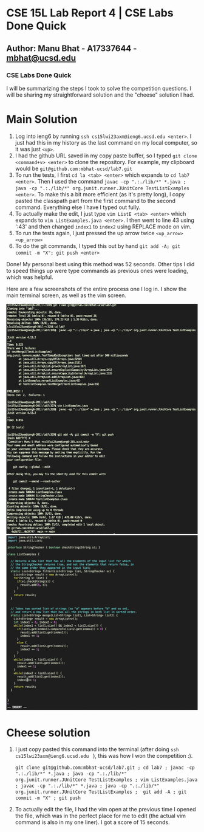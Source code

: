 # CSE 15L Lab Report 4 | CSE Labs Done Quick 
## Author: Manu Bhat - A17337644 - mbhat@ucsd.edu

### CSE Labs Done Quick

I will be summarizing the steps I took to solve the competition questions. I will be sharing my straightforward solution and the "cheese" solution I had.

# Main Solution
1. Log into ieng6 by running `ssh cs15lwi23axm@ieng6.ucsd.edu <enter>`. I just had this in my history as the last command on my local computer, so it was just `<up>`.
2. I had the github URL saved in my copy paste buffer, so I typed `git clone <command+v> <enter>` to clone the repository. For example, my clipboard would be `git@github.com:mbhat-ucsd/lab7.git`
3. To run the tests, I first `cd la <tab> <enter>` which expands to `cd lab7 <enter>`. Then I used the command `javac -cp ".:./lib/*" *.java ; java -cp ".:./lib/*" org.junit.runner.JUnitCore TestListExamples <enter>`. To make this a bit more efficient (as it's pretty long), I copy pasted the classpath part from the first command to the second command. Everything else I have I typed out fully.
4. To actually make the edit, I just type `vim ListE <tab> <enter>` which expands to `vim ListExamples.java <enter>`. I then went to line 43 using ':43' and then changed `index1` to `index2` using REPLACE mode on vim.
5. To run the tests again, I just pressed the up arrow twice `<up_arrow> <up_arrow>`
6. To do the git commands, I typed this out by hand `git add -A; git commit -m "X"; git push <enter>`

Done! My personal best using this method was 52 seconds. Other tips I did to speed things up were type commands as previous ones were loading, which was helpful.

Here are a few screenshots of the entire process one I log in. I show the main terminal screen, as well as the vim screen.

![first](first.png)
![second](second.png)

# Cheese solution
1. I just copy pasted this command into the terminal (after doing `ssh cs15lwi23axm@ieng6.ucsd.edu ` ), this was how I won the competition :).

    ```
    git clone git@github.com:mbhat-ucsd/lab7.git ; cd lab7 ; javac -cp ".:./lib/*" *.java ; java -cp ".:./lib/*" org.junit.runner.JUnitCore TestListExamples ; vim ListExamples.java ; javac -cp ".:./lib/*" *.java ; java -cp ".:./lib/*" org.junit.runner.JUnitCore TestListExamples ;  git add -A ; git commit -m "X" ; git push
    ```

2. To actually edit the file, I had the vim open at the previous time I opened the file, which was in the perfect place for me to edit (the actual vim command is also in my one liner). I got a score of 15 seconds.
